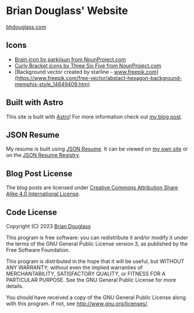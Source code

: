 # Brian Douglass' Website

[bhdouglass.com](http://bhdouglass.com/)

## Icons

- [Brain icon by parkjisun from NounProject.com](https://thenounproject.com/icon/brain-206188/)
- [Curly Bracket icons by Three Six Five from NounProject.com](https://thenounproject.com/icon/curly-bracket-1418243/)
- [Background vector created by starline - www.freepik.com](https://www.freepik.com/free-vector/abstact-hexagon-background-memphis-style_14649409.htm)

## Built with Astro

This site is built with [Astro](https://astro.build/)! For more information
check out [my blog post](https://bhdouglass.com/blog/built-with-astro/).

## JSON Resume

My resume is built using [JSON Resume](https://jsonresume.org/).
It can be viewed on [my own site](https://bhdouglass.com/resume/) or on the [JSON Resume Registry](https://registry.jsonresume.org/bhdouglass).

## Blog Post License

The blog posts are licensed under [Creative Commons Attribution Share Alike 4.0 International License](https://creativecommons.org/licenses/by-sa/4.0/).

## Code License

Copyright (C) 2023 [Brian Douglass](http://bhdouglass.com/)

This program is free software: you can redistribute it and/or modify it under the terms of the GNU General Public License version 3, as published
by the Free Software Foundation.

This program is distributed in the hope that it will be useful, but WITHOUT ANY WARRANTY; without even the implied warranties of MERCHANTABILITY, SATISFACTORY QUALITY, or FITNESS FOR A PARTICULAR PURPOSE.  See the GNU General Public License for more details.

You should have received a copy of the GNU General Public License along with this program.  If not, see <http://www.gnu.org/licenses/>.
